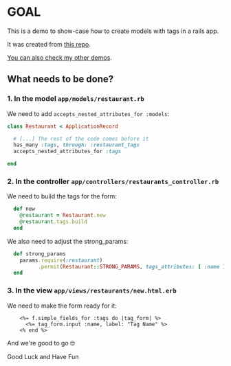 # GOAL

This is a demo to show-case how to create models with tags in a rails app.

It was created from [this repo](https://github.com/andrerferrer/model-with-tags-demo#goal).

[You can also check my other demos](https://github.com/andrerferrer/dedemos/blob/master/README.md#ded%C3%A9mos).

## What needs to be done?

### 1. In the model `app/models/restaurant.rb`

We need to add `accepts_nested_attributes_for :models`:

```ruby
class Restaurant < ApplicationRecord

  # [...] The rest of the code comes before it
  has_many :tags, through: :restaurant_tags
  accepts_nested_attributes_for :tags

end

```

### 2. In the controller `app/controllers/restaurants_controller.rb`

We need to build the tags for the form:

```ruby
  def new
    @restaurant = Restaurant.new
    @restaurant.tags.build
  end
```

We also need to adjust the strong_params:

```ruby
  def strong_params
    params.require(:restaurant)
          .permit(Restaurant::STRONG_PARAMS, tags_attributes: [ :name ]) #We need to add the tags attributes
  end
```

### 3. In the view `app/views/restaurants/new.html.erb`

We need to make the form ready for it:

```erb
    <%= f.simple_fields_for :tags do |tag_form| %>
      <%= tag_form.input :name, label: "Tag Name" %>
    <% end %>
```

And we're good to go 🤓

Good Luck and Have Fun
